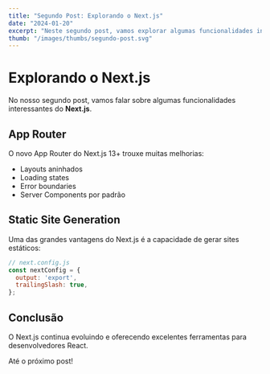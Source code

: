 ```yaml
---
title: "Segundo Post: Explorando o Next.js"
date: "2024-01-20"
excerpt: "Neste segundo post, vamos explorar algumas funcionalidades interessantes do Next.js e como utilizá-las."
thumb: "/images/thumbs/segundo-post.svg"
---
```


# Explorando o Next.js

No nosso segundo post, vamos falar sobre algumas funcionalidades interessantes do **Next.js**.

## App Router

O novo App Router do Next.js 13+ trouxe muitas melhorias:

- Layouts aninhados
- Loading states
- Error boundaries
- Server Components por padrão

## Static Site Generation

Uma das grandes vantagens do Next.js é a capacidade de gerar sites estáticos:

```javascript
// next.config.js
const nextConfig = {
  output: 'export',
  trailingSlash: true,
};
```

## Conclusão

O Next.js continua evoluindo e oferecendo excelentes ferramentas para desenvolvedores React.

Até o próximo post!

